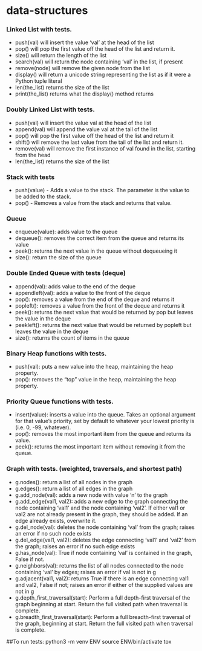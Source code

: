 # data-structures

### Linked List with tests.
- push(val) will insert the value ‘val’ at the head of the list
- pop() will pop the first value off the head of the list and return it.
- size() will return the length of the list
- search(val) will return the node containing ‘val’ in the list, if present
- remove(node) will remove the given node from the list
- display() will return a unicode string representing the list as if it were a Python tuple literal
- len(the_list) returns the size of the list
- print(the_list) returns what the display() method returns

### Doubly Linked List with tests.
- push(val) will insert the value val at the head of the list
- append(val) will append the value val at the tail of the list
- pop() will pop the first value off the head of the list and return it
- shift() will remove the last value from the tail of the list and return it.
- remove(val) will remove the first instance of val found in the list, starting from the head
- len(the_list) returns the size of the list

### Stack with tests
- push(value) - Adds a value to the stack. The parameter is the value to be added to the stack.
- pop() - Removes a value from the stack and returns that value.

### Queue
- enqueue(value): adds value to the queue
- dequeue(): removes the correct item from the queue and returns its value
- peek(): returns the next value in the queue without dequeueing it
- size(): return the size of the queue

### Double Ended Queue with tests (deque)
- append(val): adds value to the end of the deque
- appendleft(val): adds a value to the front of the deque
- pop(): removes a value from the end of the deque and returns it
- popleft(): removes a value from the front of the deque and returns it
- peek(): returns the next value that would be returned by pop but leaves the value in the deque
- peekleft(): returns the next value that would be returned by popleft but leaves the value in the deque
- size(): returns the count of items in the queue

### Binary Heap functions with tests.
- push(val): puts a new value into the heap, maintaining the heap property.
- pop(): removes the “top” value in the heap, maintaining the heap property.

### Priority Queue functions with tests.
- insert(value): inserts a value into the queue. Takes an optional argument for that value’s priority, set by default to whatever your lowest priority is (i.e. 0, -99, whatever).
- pop(): removes the most important item from the queue and returns its value.
- peek(): returns the most important item without removing it from the queue.


### Graph with tests. (weighted, traversals, and shortest path)
- g.nodes(): return a list of all nodes in the graph
- g.edges(): return a list of all edges in the graph
- g.add_node(val): adds a new node with value ‘n’ to the graph
- g.add_edge(val1, val2): adds a new edge to the graph connecting the node containing ‘val1’ and the node containing ‘val2’. If either val1 or val2 are not already present in the graph, they should be added. If an edge already exists, overwrite it.
- g.del_node(val): deletes the node containing ‘val’ from the graph; raises an error if no such node exists
- g.del_edge(val1, val2): deletes the edge connecting ‘val1’ and ‘val2’ from the graph; raises an error if no such edge exists
- g.has_node(val): True if node containing ‘val’ is contained in the graph, False if not.
- g.neighbors(val): returns the list of all nodes connected to the node containing ‘val’ by edges; raises an error if val is not in g
- g.adjacent(val1, val2): returns True if there is an edge connecting val1 and val2, False if not; raises an error if either of the supplied values are not in g
- g.depth_first_traversal(start): Perform a full depth-first traversal of the graph beginning at start. Return the full visited path when traversal is complete.
- g.breadth_first_traversal(start): Perform a full breadth-first traversal of the graph, beginning at start. Return the full visited path when traversal is complete.


##To run tests:
python3 -m venv ENV
source ENV/bin/activate
tox

